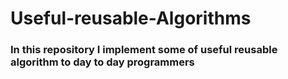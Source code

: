# Useful-reusable-Algorithms
### In this repository I implement some of useful reusable algorithm to day to day programmers
